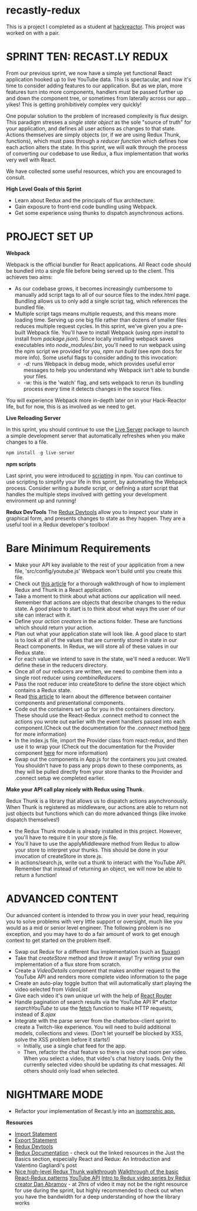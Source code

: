 # recastly-redux
This is a project I completed as a student at [hackreactor](http://hackreactor.com). This project was worked on with a pair.

# SPRINT TEN: RECAST.LY REDUX
From our previous sprint, we now have a simple yet functional React application hooked up to live YouTube data. This is spectacular, and now it's time to consider adding features to our application. But as we plan, more features turn into more components, handlers must be passed further up and down the component tree, or sometimes from laterally across our app... yikes! This is getting prohibitively complex very quickly!

One popular solution to the problem of increased complexity is flux design. This paradigm stresses a *single state object* as the sole "source of truth" for your application, and defines all user actions as changes to that state. Actions themselves are simply objects (or, if we are using Redux Thunk, functions), which must pass through a *reducer function* which defines how each action alters the state. In this sprint, we will walk through the process of converting our codebase to use Redux, a flux implementation that works very well with React.

We have collected some useful resources, which you are encouraged to consult.

**High Level Goals of this Sprint**

* Learn about Redux and the principals of flux architecture.
* Gain exposure to front-end code bundling using Webpack.
* Get some experience using thunks to dispatch asynchronous actions.

# PROJECT SET UP

**Webpack**

Webpack is the official bundler for React applications. All React code should be bundled into a single file before being served up to the client. This achieves two aims:

* As our codebase grows, it becomes increasingly cumbersome to manually add script tags to all of our source files to the index.html page. Bundling allows us to only add a single script tag, which references the bundled file.
* Multiple script tags means multiple requests, and this means more loading time. Serving up one big file rather than dozens of smaller files reduces multiple request cycles. In this sprint, we've given you a pre-built Webpack file. You'll have to install Webpack (using *npm install* to install from *package.json*). Since locally installing webpack saves executables into *node_modules/.bin*, you'll need to run webpack using the npm script we provided for you, *npm run build* (see npm docs for more info). Some useful flags to consider adding to this invocation:
  * *-d:* runs Webpack in debug mode, which provides useful error messages to help you understand why Webpack isn't able to bundle your files.
  * *-w:* this is the 'watch' flag, and sets webpack to rerun its bundling process every time it detects changes in the source files.

You will experience Webpack more in-depth later on in your Hack-Reactor life, but for now, this is as involved as we need to get.

**Live Reloading Server**

In this sprint, you should continue to use the [Live Server](https://github.com/tapio/live-server) package to launch a simple development server that automatically refreshes when you make changes to a file.

```javascript
npm install -g live-server
```
**npm scripts**

Last sprint, you were introduced to [scripting](https://docs.npmjs.com/misc/scripts) in npm. You can continue to use scripting to simplify your life in this sprint, by automating the Webpack process. Consider writing a *bundle* script, or defining a *start* script that handles the multiple steps involved with getting your development environment up and running!

**Redux DevTools**
The [Redux Devtools](https://github.com/reduxjs/redux-devtools) allow you to inspect your state in graphical form, and presents changes to state as they happen. They are a useful tool in a Redux developer's toolbox!

# Bare Minimum Requirements
* Make your API key available to the rest of your application from a new file, 'src/config/youtube.js' Webpack won't build until you create this file.
* Check out [this article](https://medium.com/@stowball/a-dummys-guide-to-redux-and-thunk-in-react-d8904a7005d3) for a thorough walkthrough of how to implement Redux and Thunk in a React application.
* Take a moment to think about what actions our application will need. Remember that actions are objects that describe changes to the redux state. A good place to start is to think about what ways the user of our site can interact with it.
* Define your *action creators* in the actions folder. These are functions which should return your action.
* Plan out what your application state will look like. A good place to start is to look at all of the values that are currently stored in state in our React components. In Redux, we will store all of these values in our Redux state.
* For each value we intend to save in the state, we'll need a reducer. We'll define these in the reducers directory.
* Once all of our reducers are written, we need to combine them into a single root reducer using *combineReducers.*
* Pass the root reducer into createStore to define the store object which contains a Redux state.
* Read [this article](https://redux.js.org/basics/usage-with-react) to learn about the difference between container components and presentational components.
* Code out the containers set up for you in the containers directory. These should use the React-Redux .connect method to connect the actions you wrote out earlier with the event handlers passed into each component.(Check out the documentation for the *.connect* method [here](https://react-redux.js.org/) for more information)
* In the index.js file, import the Provider class from react-redux, and then use it to wrap your <App /> (Check out the documentation for the Provider component [here](https://react-redux.js.org/) for more information)
* Swap out the components in App.js for the containers you just created. You shouldn't have to pass any props down to these components, as they will be pulled directly from your store thanks to the Provider and .connect setup we completed earlier.

**Make your API call play nicely with Redux using Thunk.**

Redux Thunk is a library that allows us to dispatch actions asynchronously. When Thunk is registered as middleware, our actions are able to return not just objects but functions which can do more advanced things (like invoke dispatch themselves!)

* the Redux Thunk module is already installed in this project. However, you'll have to require it in your store.js file.
* You'll have to use the applyMiddleware method from Redux to allow your store to interpret your thunks. This should be done in your invocation of createStore in store.js.
* in actions/search.js, write out a thunk to interact with the YouTube API. Remember that instead of returning an object, we will now be able to return a function!

# ADVANCED CONTENT
Our advanced content is intended to throw you in over your head, requiring you to solve problems with very little support or oversight, much like you would as a mid or senior level engineer. The following problem is no exception, and you may have to do a fair amount of work to get enough context to get started on the problem itself.

* Swap out Redux for a different flux implementation (such as [fluxxor](http://fluxxor.com/what-is-flux.html))
* Take that *createStore* method and throw it away! Try writing your own implementation of a flux store from scratch.
* Create a *VideoDetails* component that makes another request to the YouTube API and renders more complete video information to the page
* Create an auto-play toggle button that will automatically start playing the video selected from *VideoList*
* Give each video it's own unique url with the help of [React Router](https://github.com/ReactTraining/react-router)
* Handle pagination of search results via the YouTube API
R* efactor *searchYouTube* to use the [fetch](https://developer.mozilla.org/en-US/docs/Web/API/Fetch_API) function to make HTTP requests, instead of *$.ajax*
* Integrate with the parse server from the chatterbox-client sprint to create a Twitch-like experience. You will need to build additional models, collections and views. (Don't let yourself be blocked by XSS, solve the XSS problem before it starts!)
  * Initially, use a single chat feed for the app.
  * Then, refactor the chat feature so there is one chat room per video. When you select a video, that video's chat history loads. Only the currently selected video should be updating its chat messages. All others should only load when selected.

# NIGHTMARE MODE
* Refactor your implementation of Recast.ly into an [isomorphic app.](https://www.lullabot.com/articles/what-is-an-isomorphic-application)

**Resources**
* [Import Statement](https://developer.mozilla.org/en-US/docs/Web/JavaScript/Reference/Statements/import)
* [Export Statement](https://developer.mozilla.org/en-US/docs/Web/JavaScript/Reference/Statements/export)
* [Redux Devtools](https://github.com/zalmoxisus/redux-devtools-extension)
* [Redux Documentation](https://redux.js.org/) - check out the linked resources in the Just the Basics section, especially React and Redux: An Introduction and Valentino Gagliardi's post
* [Nice high-level Redux Thunk walkthrough](https://stackoverflow.com/questions/35411423/how-to-dispatch-a-redux-action-with-a-timeout/35415559#35415559)
[Walkthrough of the basic React-Redux patterns](https://redux.js.org/basics/usage-with-react)
[YouTube API](https://developers.google.com/youtube/v3/getting-started)
[Intro to Redux video series by Redux creator Dan Abramov](https://egghead.io/courses/getting-started-with-redux) - at 2hrs of video it may not be the right resource for use during the sprint, but highly recommended to check out when you have the bandwidth for a deep understanding of how the library works
